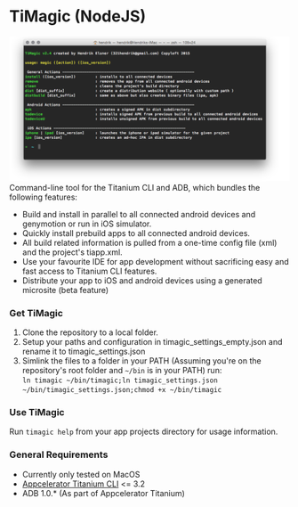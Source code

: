 # TiMagic (NodeJS)
![*Screenshot here*](screenshot.png)  
Command-line tool for the Titanium CLI and ADB, which bundles the following features:

* Build and install in parallel to all connected android devices and genymotion or run in iOS simulator.
* Quickly install prebuild apps to all connected android devices.
* All build related information is pulled from a one-time config file (xml) and the project's tiapp.xml.
* Use your favourite IDE for app development without sacrificing easy and fast access to Titanium CLI features.
* Distribute your app to iOS and android devices using a generated microsite (beta feature)

### Get TiMagic
1. Clone the repository to a local folder.
1. Setup your paths and configuration in timagic_settings_empty.json and rename it to timagic_settings.json
1. Simlink the files to a folder in your PATH
(Assuming you're on the repository's root folder and `~/bin` is in your PATH) run:  
```ln timagic ~/bin/timagic;ln timagic_settings.json ~/bin/timagic_settings.json;chmod +x ~/bin/timagic```

### Use TiMagic
Run `timagic help` from your app projects directory for usage information.

### General Requirements
* Currently only tested on MacOS
* [Appcelerator Titanium CLI](https://github.com/appcelerator/titanium) <= 3.2
* ADB 1.0.* (As part of Appcelerator Titanium)